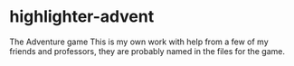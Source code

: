 # highlighter-advent
The Adventure game
This is my own work with help from a few of my friends and professors, they are probably named in the files for the game.

